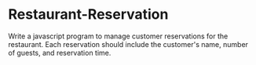 # Restaurant-Reservation
Write a javascript program to manage customer reservations for the restaurant. Each reservation should include the customer's name, number of guests, and reservation time.
